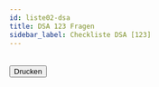 ```yaml
---
id: liste02-dsa
title: DSA 123 Fragen
sidebar_label: Checkliste DSA [123]
---
```


<table id="dsaListe"><!--Hier wird alles reingepackt-->  
	
</table>

<!-- Hier nur Drucken --->
<div id="listeTab2"> 
	<input type="button" class="knopf trans" id="listeBlau" value="Drucken" onclick="window.print();" />
</div>

<p hidden><img src="/img/zur.png" width="20" onload="dsaListe01(3)" /></p> <!-- Initialisierung in function dsaListe01(jump) in liste01-dsa.js -->

